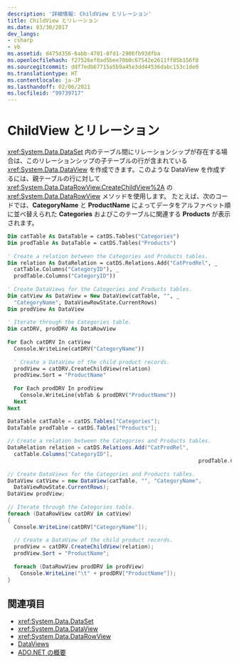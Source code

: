 ```yaml
---
description: '詳細情報: ChildView とリレーション'
title: ChildView とリレーション
ms.date: 03/30/2017
dev_langs:
- csharp
- vb
ms.assetid: d475d356-6abb-4701-8fd1-2906fb93dfba
ms.openlocfilehash: f27526ef0ad5bee70b0c67542e2611ff85b156f8
ms.sourcegitcommit: ddf7edb67715a5b9a45e3dd44536dabc153c1de0
ms.translationtype: HT
ms.contentlocale: ja-JP
ms.lasthandoff: 02/06/2021
ms.locfileid: "99739717"
---
```

# <a name="childviews-and-relations"></a>ChildView とリレーション

<xref:System.Data.DataSet> 内のテーブル間にリレーションシップが存在する場合は、このリレーションシップの子テーブルの行が含まれている <xref:System.Data.DataView> を作成できます。このような DataView を作成するには、親テーブルの行に対して <xref:System.Data.DataRowView.CreateChildView%2A> の <xref:System.Data.DataRowView> メソッドを使用します。 たとえば、次のコードでは、**CategoryName** と **ProductName** によってデータをアルファベット順に並べ替えられた **Categories** およびこのテーブルに関連する **Products** が表示されます。  
  
```vb  
Dim catTable As DataTable = catDS.Tables("Categories")  
Dim prodTable As DataTable = catDS.Tables("Products")  
  
' Create a relation between the Categories and Products tables.  
Dim relation As DataRelation = catDS.Relations.Add("CatProdRel", _  
  catTable.Columns("CategoryID"), _  
  prodTable.Columns("CategoryID"))  
  
' Create DataViews for the Categories and Products tables.  
Dim catView As DataView = New DataView(catTable, "", _  
  "CategoryName", DataViewRowState.CurrentRows)  
Dim prodView As DataView  
  
' Iterate through the Categories table.  
Dim catDRV, prodDRV As DataRowView  
  
For Each catDRV In catView  
  Console.WriteLine(catDRV("CategoryName"))  
  
  ' Create a DataView of the child product records.  
  prodView = catDRV.CreateChildView(relation)  
  prodView.Sort = "ProductName"  
  
  For Each prodDRV In prodView  
    Console.WriteLine(vbTab & prodDRV("ProductName"))  
  Next  
Next  
```  
  
```csharp  
DataTable catTable = catDS.Tables["Categories"];  
DataTable prodTable = catDS.Tables["Products"];  
  
// Create a relation between the Categories and Products tables.  
DataRelation relation = catDS.Relations.Add("CatProdRel",
  catTable.Columns["CategoryID"],  
                                                            prodTable.Columns["CategoryID"]);  
  
// Create DataViews for the Categories and Products tables.  
DataView catView = new DataView(catTable, "", "CategoryName",
  DataViewRowState.CurrentRows);  
DataView prodView;  
  
// Iterate through the Categories table.  
foreach (DataRowView catDRV in catView)  
{  
  Console.WriteLine(catDRV["CategoryName"]);  
  
  // Create a DataView of the child product records.  
  prodView = catDRV.CreateChildView(relation);  
  prodView.Sort = "ProductName";  
  
  foreach (DataRowView prodDRV in prodView)  
    Console.WriteLine("\t" + prodDRV["ProductName"]);  
}  
```  
  
## <a name="see-also"></a>関連項目

- <xref:System.Data.DataSet>
- <xref:System.Data.DataView>
- <xref:System.Data.DataRowView>
- [DataViews](dataviews.md)
- [ADO.NET の概要](../ado-net-overview.md)
